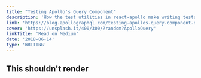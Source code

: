 ```yaml
---
title: "Testing Apollo's Query Component"
description: 'How the test utilities in react-apollo make writing tests a breeze'
link: 'https://blog.apollographql.com/testing-apollos-query-component-d575dc642e04'
cover: 'https://unsplash.it/400/300/?random?ApolloQuery'
linkTitle: 'Read on Medium'
date: '2018-06-14'
type: 'WRITING'
---
```


## This shouldn't render
